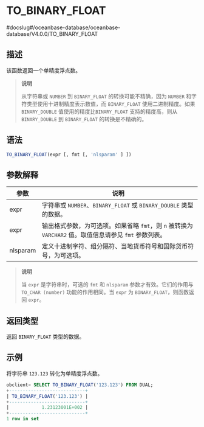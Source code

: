 TO_BINARY_FLOAT 
====================================
#docslug#/oceanbase-database/oceanbase-database/V4.0.0/TO_BINARY_FLOAT


描述 
-----------------------

该函数返回一个单精度浮点数。
>**说明**
>
>从字符串或 `NUMBER` 到 `BINARY_FLOAT` 的转换可能不精确，因为 `NUMBER` 和字符类型使用十进制精度表示数值，而 `BINARY_FLOAT` 使用二进制精度。如果 `BINARY_DOUBLE` 值使用的精度比`BINARY_FLOAT` 支持的精度高，则从 `BINARY_DOUBLE` 到 `BINARY_FLOAT` 的转换是不精确的。

语法 
-----------------------

```sql
TO_BINARY_FLOAT(expr [, fmt [, 'nlsparam' ] ])
```



参数解释 
-------------------------



|    参数    |                                 说明                                 |
|----------|--------------------------------------------------------------------|
| expr     | 字符串或 `NUMBER`、`BINARY_FLOAT` 或 `BINARY_DOUBLE` 类型的数据。              |
| expr     | 输出格式参数，为可选项。如果省略 `fmt`，则 `n` 被转换为 `VARCHAR2` 值。取值信息请参见 `fmt` 参数列表。 |
| nlsparam | 定义十进制字符、组分隔符、当地货币符号和国际货币符号，为可选项。                                   |


>**说明**
>
>当 `expr` 是字符串时，可选的 `fmt` 和 `nlsparam` 参数才有效。它们的作用与 `TO_CHAR (number)` 功能的作用相同。当 `expr` 为 `BINARY_FLOAT`，则函数返回 `expr`。

返回类型 
-------------------------

返回 `BINARY_FLOAT` 类型的数据。

示例 
-----------------------

将字符串 `123.123` 转化为单精度浮点数。

```sql
obclient> SELECT TO_BINARY_FLOAT('123.123') FROM DUAL;
+----------------------------+
| TO_BINARY_FLOAT('123.123') |
+----------------------------+
|            1.23123001E+002 |
+----------------------------+
1 row in set
```


